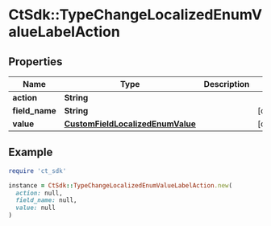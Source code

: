 # CtSdk::TypeChangeLocalizedEnumValueLabelAction

## Properties

| Name | Type | Description | Notes |
| ---- | ---- | ----------- | ----- |
| **action** | **String** |  |  |
| **field_name** | **String** |  | [optional] |
| **value** | [**CustomFieldLocalizedEnumValue**](CustomFieldLocalizedEnumValue.md) |  | [optional] |

## Example

```ruby
require 'ct_sdk'

instance = CtSdk::TypeChangeLocalizedEnumValueLabelAction.new(
  action: null,
  field_name: null,
  value: null
)
```


